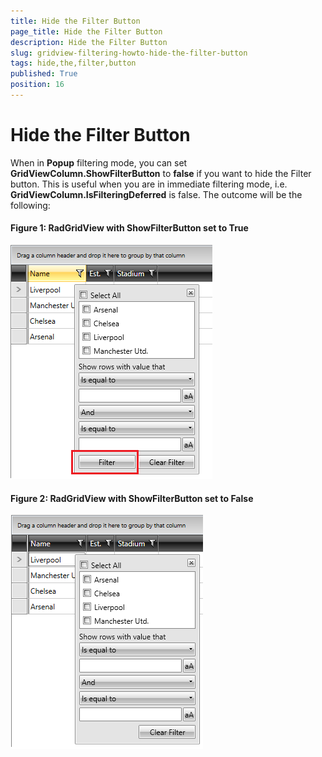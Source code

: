 ```yaml
---
title: Hide the Filter Button
page_title: Hide the Filter Button
description: Hide the Filter Button
slug: gridview-filtering-howto-hide-the-filter-button
tags: hide,the,filter,button
published: True
position: 16
---
```


# Hide the Filter Button

When in **Popup** filtering mode, you can set **GridViewColumn.ShowFilterButton** to **false** if you want to hide the Filter button. This is useful when you are in immediate filtering mode, i.e. **GridViewColumn.IsFilteringDeferred** is false. The outcome will be the following:

#### **Figure 1: RadGridView with ShowFilterButton set to True**
![](images/ShowFilterButtonTrue.png)

#### **Figure 2: RadGridView with ShowFilterButton set to False**
![](images/ShowFilterButtonFalse.png)

